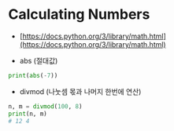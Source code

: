 # Calculating Numbers

* [https://docs.python.org/3/library/math.html](https://docs.python.org/3/library/math.html)

* abs (절대값)
```python
print(abs(-7))
```

* divmod (나눗셈 몫과 나머지 한번에 연산)
```python
n, m = divmod(100, 8)
print(n, m)
# 12 4
```
